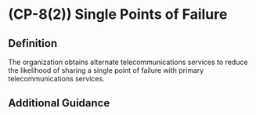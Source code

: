 
# (CP-8(2)) Single Points of Failure

## Definition

The organization obtains alternate telecommunications services to reduce the likelihood of sharing a single point of failure with primary telecommunications services.

## Additional Guidance


